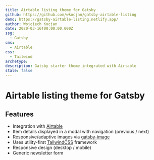 ```yaml
---
title: Airtable listing theme for Gatsby
github: https://github.com/wkocjan/gatsby-airtable-listing
demo: https://gatsby-airtable-listing.netlify.app/
author: Wojciech Kocjan
date: 2020-03-16T00:00:00.000Z
ssg:
  - Gatsby
cms:
  - Airtable
css:
  - Tailwind
archetype:
description: Gatsby starter theme integrated with Airtable
stale: false
---
```


# Airtable listing theme for Gatsby

## Features

- Integration with [Airtable](https://airtable.com/)
- Item details displayed in a modal with navigation (previous / next)
- Responsive/adaptive images via [gatsby-image](https://www.gatsbyjs.org/packages/gatsby-image/)
- Uses utility-first [TailwindCSS](https://tailwindcss.com/) framework
- Responsive design (desktop / mobile)
- Generic newsletter form
